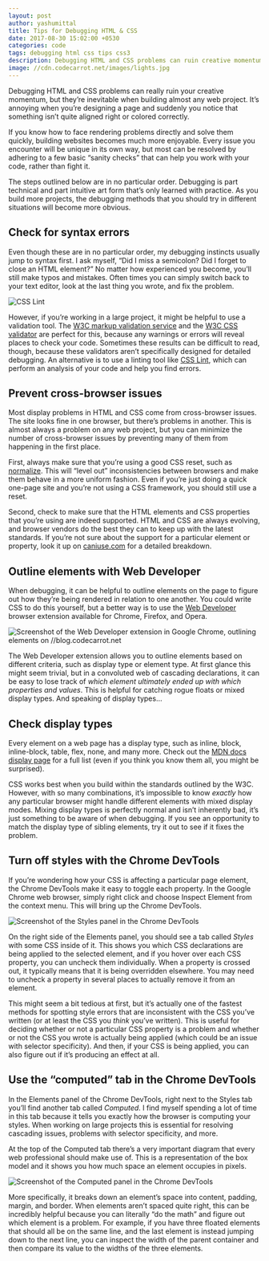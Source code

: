 ```yaml
---
layout: post
author: yashumittal
title: Tips for Debugging HTML & CSS
date: 2017-08-30 15:02:00 +0530
categories: code
tags: debugging html css tips css3
description: Debugging HTML and CSS problems can ruin creative momentum, but if you know how to debug rendering issues, building
image: //cdn.codecarrot.net/images/lights.jpg
---
```


Debugging HTML and CSS problems can really ruin your creative momentum, but they’re inevitable when building almost any web project. It’s annoying when you’re designing a page and suddenly you notice that something isn’t quite aligned right or colored correctly.

If you know how to face rendering problems directly and solve them quickly, building websites becomes much more enjoyable. Every issue you encounter will be unique in its own way, but most can be resolved by adhering to a few basic “sanity checks” that can help you work with your code, rather than fight it.

The steps outlined below are in no particular order. Debugging is part technical and part intuitive art form that’s only learned with practice. As you build more projects, the debugging methods that you should try in different situations will become more obvious.

## Check for syntax errors

Even though these are in no particular order, my debugging instincts usually jump to syntax first. I ask myself, “Did I miss a semicolon? Did I forget to close an HTML element?” No matter how experienced you become, you’ll still make typos and mistakes. Often times you can simply switch back to your text editor, look at the last thing you wrote, and fix the problem.

![CSS Lint](//cdn.codecarrot.net/images/csslint.png)

However, if you’re working in a large project, it might be helpful to use a validation tool. The [W3C markup validation service](//validator.w3.org/) and the [W3C CSS validator](//jigsaw.w3.org/css-validator/) are perfect for this, because any warnings or errors will reveal places to check your code. Sometimes these results can be difficult to read, though, because these validators aren’t specifically designed for detailed debugging. An alternative is to use a linting tool like [CSS Lint](//csslint.net/), which can perform an analysis of your code and help you find errors.

## Prevent cross-browser issues

Most display problems in HTML and CSS come from cross-browser issues. The site looks fine in one browser, but there’s problems in another. This is almost always a problem on any web project, but you can minimize the number of cross-browser issues by preventing many of them from happening in the first place.

First, always make sure that you’re using a good CSS reset, such as [normalize](//codecarrotnet.github.io/normalize.css/). This will “level out” inconsistencies between browsers and make them behave in a more uniform fashion. Even if you’re just doing a quick one-page site and you’re not using a CSS framework, you should still use a reset.

Second, check to make sure that the HTML elements and CSS properties that you’re using are indeed supported. HTML and CSS are always evolving, and browser vendors do the best they can to keep up with the latest standards. If you’re not sure about the support for a particular element or property, look it up on [caniuse.com](//caniuse.com/) for a detailed breakdown.

## Outline elements with Web Developer

When debugging, it can be helpful to outline elements on the page to figure out how they’re being rendered in relation to one another. You could write CSS to do this yourself, but a better way is to use the [Web Developer](//chrispederick.com/work/web-developer/) browser extension available for Chrome, Firefox, and Opera.

![Screenshot of the Web Developer extension in Google Chrome, outlining elements on //blog.codecarrot.net](//cdn.codecarrot.net/images/webdeveloper-outline-block-level-elements.png)

The Web Developer extension allows you to outline elements based on different criteria, such as display type or element type. At first glance this might seem trivial, but in a convoluted web of cascading declarations, it can be easy to lose track of *which element ultimately ended up with which properties and values*. This is helpful for catching rogue floats or mixed display types. And speaking of display types…

## Check display types

Every element on a web page has a display type, such as inline, block, inline-block, table, flex, none, and many more. Check out the [MDN docs display page](//developer.mozilla.org/en-US/docs/Web/CSS/display) for a full list (even if you think you know them all, you might be surprised).

CSS works best when you build within the standards outlined by the W3C. However, with so many combinations, it’s impossible to know *exactly* how any particular browser might handle different elements with mixed display modes. Mixing display types is perfectly normal and isn’t inherently bad, it’s just something to be aware of when debugging. If you see an opportunity to match the display type of sibling elements, try it out to see if it fixes the problem.

## Turn off styles with the Chrome DevTools

If you’re wondering how your CSS is affecting a particular page element, the Chrome DevTools make it easy to toggle each property. In the Google Chrome web browser, simply right click and choose Inspect Element from the context menu. This will bring up the Chrome DevTools.

![Screenshot of the Styles panel in the Chrome DevTools](//cdn.codecarrot.net/images/chrome-styles.png)

On the right side of the Elements panel, you should see a tab called *Styles* with some CSS inside of it. This shows you which CSS declarations are being applied to the selected element, and if you hover over each CSS property, you can uncheck them individually. When a property is crossed out, it typically means that it is being overridden elsewhere. You may need to uncheck a property in several places to actually remove it from an element.

This might seem a bit tedious at first, but it’s actually one of the fastest methods for spotting style errors that are inconsistent with the CSS you’ve written (or at least the CSS you *think* you’ve written). This is useful for deciding whether or not a particular CSS property is a problem and whether or not the CSS you wrote is actually being applied (which could be an issue with selector specificity). And then, if your CSS is being applied, you can also figure out if it’s producing an effect at all.

## Use the “computed” tab in the Chrome DevTools

In the Elements panel of the Chrome DevTools, right next to the Styles tab you’ll find another tab called *Computed*. I find myself spending a lot of time in this tab because it tells you exactly how the browser is computing your styles. When working on large projects this is essential for resolving cascading issues, problems with selector specificity, and more.

At the top of the Computed tab there’s a very important diagram that every web professional should make use of. This is a representation of the box model and it shows you how much space an element occupies in pixels.

![Screenshot of the Computed panel in the Chrome DevTools](//cdn.codecarrot.net/images/chrome-computed.png)

More specifically, it breaks down an element’s space into content, padding, margin, and border. When elements aren’t spaced quite right, this can be incredibly helpful because you can literally “do the math” and figure out which element is a problem. For example, if you have three floated elements that should all be on the same line, and the last element is instead jumping down to the next line, you can inspect the width of the parent container and then compare its value to the widths of the three elements.
